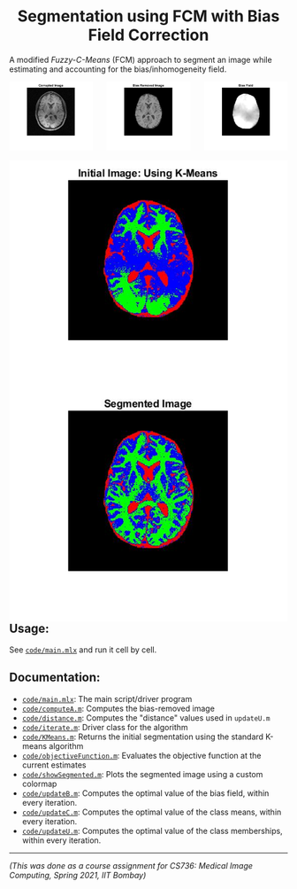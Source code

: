 <h1 align="center">Segmentation using FCM with Bias Field Correction</h1>

A modified *Fuzzy-C-Means* (FCM) approach to segment an image while estimating and accounting for the bias/inhomogeneity field.     
    

<img align="left" src="plots/corrupted.jpg" width="30%"></img>
<p align="center">
  <img src="plots/bias_removed.jpg" width="30%"></img>
<img align="right" src="plots/bias_field.jpg" width="30%"></img>
</p>
    

<img align="left" src="plots/segment_kmeans.jpg" max-width="47%"></img>
<img align="right" src="plots/segment_fcm_bias.jpg" max-width="47%"></img>
   

## Usage:
See [`code/main.mlx`](code/main.mlx) and run it cell by cell.

## Documentation:
- [`code/main.mlx`](code/main.mlx): The main script/driver program
- [`code/computeA.m`](code/computeA.m): Computes the bias-removed image
- [`code/distance.m`](code/distance.m): Computes the "distance" values used in `updateU.m`
- [`code/iterate.m`](code/iterate.m): Driver class for the algorithm
- [`code/KMeans.m`](code/KMeans.m): Returns the initial segmentation using the standard K-means algorithm
- [`code/objectiveFunction.m`](code/objectiveFunction.m): Evaluates the objective function at the current estimates
- [`code/showSegmented.m`](code/showSegmented.m): Plots the segmented image using a custom colormap
- [`code/updateB.m`](code/updateB.m): Computes the optimal value of the bias field, within every iteration.
- [`code/updateC.m`](code/updateC.m): Computes the optimal value of the class means, within every iteration.
- [`code/updateU.m`](code/updateU.m): Computes the optimal value of the class memberships, within every iteration.

---

*(This was done as a course assignment for CS736: Medical Image Computing, Spring 2021, IIT Bombay)*
